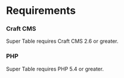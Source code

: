 # Requirements

### Craft CMS

Super Table requires Craft CMS 2.6 or greater.

### PHP

Super Table requires PHP 5.4 or greater.